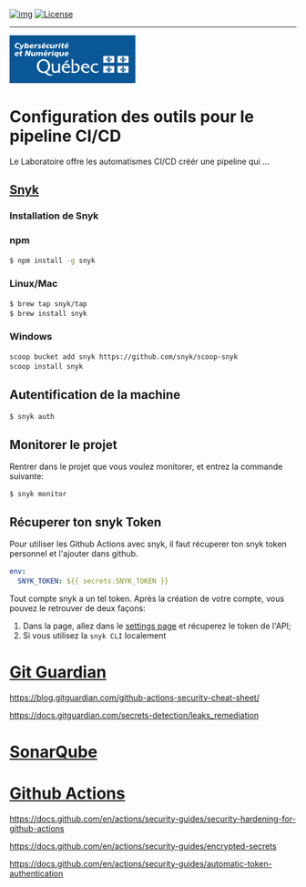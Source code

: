 <!-- ENTETE -->
[![img](https://img.shields.io/badge/Lifecycle-Experimental-339999)](https://www.quebec.ca/gouv/politiques-orientations/vitrine-numeriqc/accompagnement-des-organismes-publics/demarche-conception-services-numeriques)
[![License](https://img.shields.io/badge/Licence-LiLiQ--R-blue)](LICENSE_FR)

---

<div>
    <img src="./images/mcn.png">
</div>
<!-- FIN ENTETE -->

# Configuration des outils pour le pipeline CI/CD

Le Laboratoire offre les automatismes CI/CD créér une pipeline qui ...

## [Snyk](https://snyk.io/)

### Installation de Snyk 

### npm 

```bash 
$ npm install -g snyk  
```
### Linux/Mac

```bash 
$ brew tap snyk/tap 
$ brew install snyk
```

### Windows

```bash 
scoop bucket add snyk https://github.com/snyk/scoop-snyk
scoop install snyk
```

## Autentification de la machine 

```
$ snyk auth
```

## Monitorer le projet 

Rentrer dans le projet que vous voulez monitorer, et entrez la commande suivante: 

```
$ snyk monitor 
```

## Récuperer ton snyk Token 

Pour utiliser les Github Actions avec snyk, il faut récuperer ton snyk token personnel et l'ajouter dans github. 

```yml
env:
  SNYK_TOKEN: ${{ secrets.SNYK_TOKEN }}
```

Tout compte snyk a un tel token. Après la création de votre compte, vous pouvez le retrouver de deux façons: 

1. Dans la page, allez dans le [settings page](https://app.snyk.io/account) et récuperez le token de l'API; 
1. Si vous utilisez la `snyk CLI` localement

# [Git Guardian](https://www.gitguardian.com/)

https://blog.gitguardian.com/github-actions-security-cheat-sheet/

https://docs.gitguardian.com/secrets-detection/leaks_remediation



# [SonarQube](https://www.sonarqube.org/)

# [Github Actions](https://docs.github.com/en/actions)


https://docs.github.com/en/actions/security-guides/security-hardening-for-github-actions

https://docs.github.com/en/actions/security-guides/encrypted-secrets

https://docs.github.com/en/actions/security-guides/automatic-token-authentication
